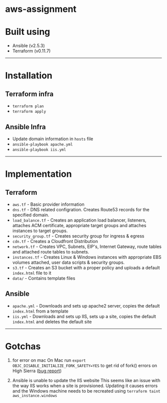 # aws-assignment
# Built using

* Ansible (v2.5.3)
* Terraform (v0.11.7)

---

# Installation
## Terraform infra

* `terraform plan`
* `terraform apply`

## Ansible Infra
* Update domain information in `hosts` file
* `ansible-playbook apache.yml`
* `ansible-playbook iis.yml`

---

# Implementation
## Terraform
* `aws.tf` - Basic provider information
* `dns.tf` - DNS related configration. Creates Route53 records for the specified domain.
* `load_balance.tf` - Creates an application load balancer, listeners, attaches ACM certificate, appropriate target groups and attaches instances to target groups.
* `security_group.tf` - Creates security group for ingress & egress
* `cdn.tf` - Creates a Cloudfront Distribution
* `network.tf` - Creates VPC, Subnets, EIP's, Internet Gateway, route tables and attached route tables to subnets.
* `instances.tf` - Creates Linux & Windows instances with appropriate EBS volumes attached, user data scripts & security groups.
* `s3.tf` - Creates an S3 bucket with a proper policy and uploads a default `index.html` file to it
* `data/` - Contains template files

## Ansible
* `apache.yml` - Downloads and sets up apache2 server, copies the default `index.html` from a template
* `iis.yml` - Downloads and sets up IIS, sets up a site, copies the  default `index.html` and deletes the default site

---

# Gotchas
1. for error on mac
On Mac run
`export OBJC_DISABLE_INITIALIZE_FORK_SAFETY=YES` to get rid of fork() errors on High Sierra ([bug report](https://github.com/ansible/ansible/issues/32499))

2. Ansible is unable to update the IIS website
This seems like an issue with the way IIS works when a site is provisioned. Updating it causes errors and the Windows machine needs to be recreated using `terraform taint aws_instance.windows`

